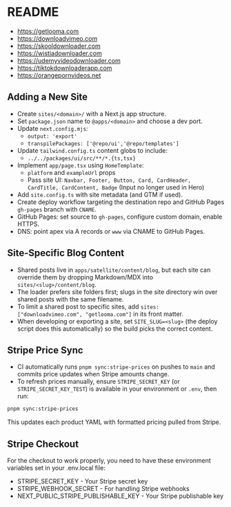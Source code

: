 # README

- https://getlooma.com
- https://downloadvimeo.com
- https://skooldownloader.com
- https://wistiadownloader.com
- https://udemyvideodownloader.com
- https://tiktokdownloaderapp.com
- https://orangepornvideos.net


## Adding a New Site

- Create `sites/<domain>/` with a Next.js app structure.
- Set `package.json` name to `@apps/<domain>` and choose a dev port.
- Update `next.config.mjs`:
  - `output: 'export'`
  - `transpilePackages: ['@repo/ui','@repo/templates']`
- Update `tailwind.config.ts` content globs to include:
  - `../../packages/ui/src/**/*.{ts,tsx}`
- Implement `app/page.tsx` using `HomeTemplate`:
  - `platform` and `exampleUrl` props
  - Pass site UI: `Navbar, Footer, Button, Card, CardHeader, CardTitle, CardContent, Badge` (Input no longer used in Hero)
- Add `site.config.ts` with site metadata (and GTM if used).
- Create deploy workflow targeting the destination repo and GitHub Pages `gh-pages` branch with `CNAME`.
- GitHub Pages: set source to `gh-pages`, configure custom domain, enable HTTPS.
- DNS: point apex via A records or `www` via CNAME to GitHub Pages.

## Site-Specific Blog Content

- Shared posts live in `apps/satellite/content/blog`, but each site can override them by dropping Markdown/MDX into `sites/<slug>/content/blog`.
- The loader prefers site folders first; slugs in the site directory win over shared posts with the same filename.
- To limit a shared post to specific sites, add `sites: ["downloadvimeo.com", "getlooma.com"]` in its front matter.
- When developing or exporting a site, set `SITE_SLUG=<slug>` (the deploy script does this automatically) so the build picks the correct content.

## Stripe Price Sync

- CI automatically runs `pnpm sync:stripe-prices` on pushes to `main` and commits price updates when Stripe amounts change.
- To refresh prices manually, ensure `STRIPE_SECRET_KEY` (or `STRIPE_SECRET_KEY_TEST`) is available in your environment or `.env`, then run:

```bash
pnpm sync:stripe-prices
```

This updates each product YAML with formatted pricing pulled from Stripe.

## Stripe Checkout

For the checkout to work properly, you need to have these
   environment variables set in your .env.local file:
  - STRIPE_SECRET_KEY - Your Stripe secret key
  - STRIPE_WEBHOOK_SECRET - For handling Stripe webhooks
  - NEXT_PUBLIC_STRIPE_PUBLISHABLE_KEY - Your Stripe publishable key
